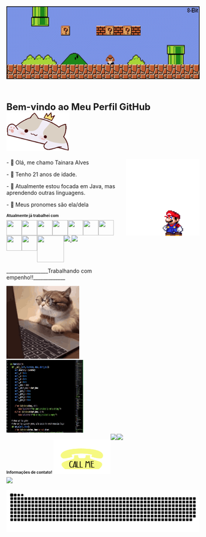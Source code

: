 <div style="font-size: 100px;">
  <img loading="lazy" height="190em" src="https://raw.githubusercontent.com/TainaraAlvesSilva/Gif/main/mario.gif" width="100%" height="80%" alt="pac_man" />
</div>

<h1 style="font-size: 24px;">
  Bem-vindo ao Meu Perfil GitHub 
  <img loading="lazy" height="100em" src="https://raw.githubusercontent.com/TainaraAlvesSilva/Gif/main/cat_batendo.gif" alt="Gat" /> 
</h1>
  <img align="right" height="200em" src="https://raw.githubusercontent.com/TainaraAlvesSilva/Gif/main/mario_bros.gif" alt="mario_bros" /> 
<p>- 👋 Olá, me chamo Tainara Alves</p>
<p>- 👀 Tenho 21 anos de idade.</p>
<p>- 🌱 Atualmente estou focada em Java, mas aprendendo outras linguagens.</p>
<p>- 💞️ Meus pronomes são ela/dela</p>

<h1 style="font-size: 10px;">Atualmente já trabalhei com</h1>
<div style="display: flex; flex-wrap: wrap;">
  <img src="https://cdn.jsdelivr.net/gh/devicons/devicon@latest/icons/java/java-original.svg" width="40" height="40" />
  <img src="https://cdn.jsdelivr.net/gh/devicons/devicon@latest/icons/javascript/javascript-original.svg" width="40" height="40" />
  <img src="https://cdn.jsdelivr.net/gh/devicons/devicon@latest/icons/html5/html5-original-wordmark.svg" width="40" height="40" />
  <img src="https://cdn.jsdelivr.net/gh/devicons/devicon@latest/icons/css3/css3-original-wordmark.svg" width="40" height="40" />
  <img src="https://cdn.jsdelivr.net/gh/devicons/devicon@latest/icons/php/php-original.svg" width="40" height="40" />
  <img src="https://cdn.jsdelivr.net/gh/devicons/devicon@latest/icons/mongodb/mongodb-original-wordmark.svg" width="40" height="40" />
  <img src="https://cdn.jsdelivr.net/gh/devicons/devicon@latest/icons/postgresql/postgresql-original-wordmark.svg" width="40" height="40" />
  <img src="https://cdn.jsdelivr.net/gh/devicons/devicon@latest/icons/spring/spring-original-wordmark.svg" width="40" height="40" />
  <img src="https://cdn.jsdelivr.net/gh/devicons/devicon@latest/icons/mysql/mysql-original-wordmark.svg" width="40" height="40" />
  <img src="https://cdn.jsdelivr.net/gh/devicons/devicon@latest/icons/postman/postman-original-wordmark.svg" width="70" height="70" />

<div>
  <a href="https://github.com/TainaraAlvesSilva" style="border: none;">
    <img loading="lazy" height="180em" src="https://github-readme-stats.vercel.app/api/top-langs/?username=TainaraAlvesSilva&layout=compact&langs_count=7&theme=dracula"/>
  </a>
  <a href="https://github.com/TainaraAlvesSilva" style="border: none;">
    <img loading="lazy" height="180em" src="https://github-readme-stats.vercel.app/api?username=TainaraAlvesSilva&show_icons=true&theme=dracula&include_all_commits=true&count_private=true"/>
  </a>
</div>


<br>
<p>_________________Trabalhando com empenho!!_____________</p>

<div>
  <img loading="lazy" height="190em" src="https://raw.githubusercontent.com/TainaraAlvesSilva/Gif/main/gatinho-gato.gif" alt="Gatinho Gato GIF" />
  <img loading="lazy" height="190em" src="https://raw.githubusercontent.com/TainaraAlvesSilva/Gif/main/7_Navegando.gif" width="200" height="200" alt="Código Rodando" />
</div>

<h1 style="font-size: 10px;">
  Informações de contato! 
  <img loading="lazy" height="90em" src="https://raw.githubusercontent.com/TainaraAlvesSilva/Gif/main/telefone.gif" width="150" height="150" alt="telefone"/>
</h1>
<br>
<a href="mailto:tainara.alves2023@gmail.com">
  <img loading="lazy" src="https://img.shields.io/badge/Gmail-D14836?style=for-the-badge&logo=gmail&logoColor=white" target="_blank">
</a>
<a href="https://wa.me/5585999746413" target="_blank">
  <img loading="lazy" src="https://img.shields.io/badge/-WhatsApp-25D366?style=for-the-badge&logo=whatsapp&logoColor=white" target="_blank">
</a>
<a href="https://www.linkedin.com/in/tainara-a-11b565261" target="_blank">
  <img loading="lazy" src="https://img.shields.io/badge/-LinkedIn-%230077B5?style=for-the-badge&logo=linkedin&logoColor=white" target="_blank">
</a>
</div>

![snake gif](https://raw.githubusercontent.com/platane/snk/output/github-contribution-grid-snake-dark.svg)
